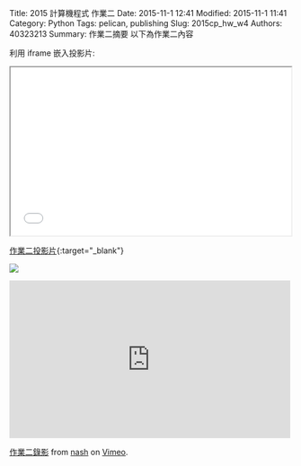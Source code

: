 Title: 2015 計算機程式 作業二
Date: 2015-11-1 12:41
Modified: 2015-11-1 11:41
Category: Python
Tags: pelican, publishing
Slug: 2015cp_hw_w4
Authors: 40323213
Summary: 作業二摘要
以下為作業二內容

利用 iframe 嵌入投影片:

<iframe src="simplest2.html" width="500" height="300"></iframe>

[作業二投影片](simplest2.html){:target="_blank"}


<img src="https://copy.com/OICrYaEO397zpuZS"></img>
<iframe src="https://player.vimeo.com/video/145041483" width="500" height="281" frameborder="0" webkitallowfullscreen mozallowfullscreen allowfullscreen></iframe> <p><a href="https://vimeo.com/145041483">作業二錄影</a> from <a href="https://vimeo.com/user45394731">nash</a> on <a href="https://vimeo.com">Vimeo</a>.</p>